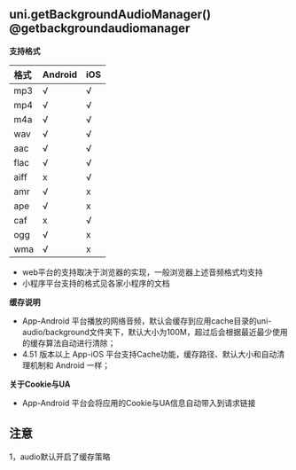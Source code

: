 ## uni.getBackgroundAudioManager() @getbackgroundaudiomanager

**支持格式**

|格式	|Android|iOS|
|:-		|:-			|:-	|
|mp3	|√			|√	|
|mp4	|√			|√	|
|m4a	|√			|√	|
|wav	|√			|√	|
|aac	|√			|√	|
|flac	|√			|√	|
|aiff	|x			|√	|
|amr	|√			|x	|
|ape	|√			|x	|
|caf	|x			|√	|
|ogg	|√			|x	|
|wma	|√			|x	|

- web平台的支持取决于浏览器的实现，一般浏览器上述音频格式均支持
- 小程序平台支持的格式见各家小程序的文档

**缓存说明**

- App-Android 平台播放的网络音频，默认会缓存到应用cache目录的uni-audio/background文件夹下，默认大小为100M，超过后会根据最近最少使用的缓存算法自动进行清除；
- 4.51 版本以上 App-iOS 平台支持Cache功能，缓存路径、默认大小和自动清理机制和 Android 一样；

**关于Cookie与UA**

- App-Android 平台会将应用的Cookie与UA信息自动带入到请求链接


<!-- UTSAPIJSON.getBackgroundAudioManager.description -->

<!-- UTSAPIJSON.getBackgroundAudioManager.compatibility -->

<!-- UTSAPIJSON.getBackgroundAudioManager.param -->

<!-- UTSAPIJSON.getBackgroundAudioManager.returnValue -->

<!-- UTSAPIJSON.getBackgroundAudioManager.tutorial -->

<!-- UTSAPIJSON.getBackgroundAudioManager.example -->

<!-- UTSAPIJSON.general_type.name -->

<!-- UTSAPIJSON.general_type.param -->

## 注意
1，audio默认开启了缓存策略
